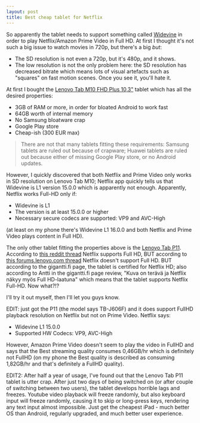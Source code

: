 ```yaml
---
layout: post
title: Best cheap tablet for Netflix
---
```


So apparently the tablet needs to support something called [Widevine](https://en.wikipedia.org/wiki/Widevine)
in order to play Netflix/Amazon Prime Video in Full HD. At first I thought it's not such
a big issue to watch movies in 720p, but there's a big *but*:

* The SD resolution is not even a 720p, but it's 480p, and it shows.
* The low resolution is not the only problem here: the SD resolution has decreased bitrate
  which means lots of visual artefacts such as "squares" on fast motion scenes.
  Once you see it, you'll hate it.

At first I bought the [Lenovo Tab M10 FHD Plus 10,3"](https://www.gigantti.fi/product/tietokoneet/tabletit-ja-ipad/120778/lenovo-tab-m10-fhd-plus-10-3-tabletti-64-gb-musta)
tablet which has all the desired properties:

* 3GB of RAM or more, in order for bloated Android to work fast
* 64GB worth of internal memory
* No Samsung bloatware crap
* Google Play store
* Cheap-ish (300 EUR max)

> There are not that many tablets fitting these requirements: Samsung tablets are ruled out
because of crapware; Huawei tablets are ruled out because either of missing Google Play store,
or no Android updates.

However, I quickly discovered that both Netflix and Prime Video only works in SD resolution on Lenovo Tab M10;
Netflix app quickly tells us that Widevine is L1 version 15.0.0 which is apparently not enough.
Apparently, Netflix works Full-HD only if:

* Widevine is L1
* The version is at least 15.0.0 or higher
* Necessary secure codecs are supported: VP9 and AVC-High

(at least on my phone there's Widevine L1 16.0.0 and both Netflix and Prime Video plays content in Full HD).

The only other tablet fitting the properties above is the [Lenovo Tab P11](https://www.gigantti.fi/product/tietokoneet/tabletit-ja-ipad/251744/lenovo-tab-p11-11-tabletti-464-gb-wifi-musta#).
According to [this reddit thread](https://www.reddit.com/r/tablets/comments/k1itvo/do_lenovo_tabs_generally_support_widevine_l1/)
Netflix supports Full HD, BUT according to [this forums.lenovo.com thread](https://forums.lenovo.com/t5/Lenovo-Android-based-Tablets-and-Phablets/Lenovo-TAB-P11-TB-J606F-NETFLIX-PRIME-VIDEO-WIDEVINE-SUPPORT/m-p/5066473)
Netflix doesn't support Full HD. BUT according to the gigantti.fi page, the tablet is certified for Netflix HD; also
according to Antti in the gigantti.fi page review, "Kuva on terävä ja Netflix näkyy myös Full HD-laatuna"
which means that the tablet supports Netflix Full-HD. Now what?!?

I'll try it out myself, then I'll let you guys know.

EDIT: just got the P11 (the model says TB-J606F) and it does support FullHD playback resolution on Netflix but not on Prime Video.
Netflix says:

* Widevine L1 15.0.0
* Supported HW Codecs: VP9, AVC-High

However, Amazon Prime Video doesn't seem to play the video in FullHD and says that the Best streaming
quality consumes 0,46GB/hr which is definitely not FullHD (on my phone the Best quality
is described as consuming 1,82GB/hr and that's definitely a FullHD quality).

EDIT2: After half a year of usage, I've found out that the Lenovo Tab P11 tablet is utter crap.
After just two days of being switched on (or after couple of switching between two users),
the tablet develops horrible lags and freezes. Youtube video playback will freeze randomly,
but also keyboard input will freeze randomly, causing it to skip or long-press keys, rendering
any text input almost impossible. Just get the cheapest iPad - much better OS than
Android, regularly upgraded, and much better user experience.
